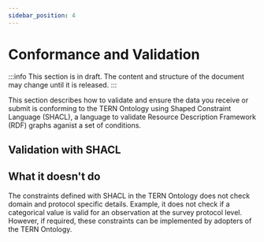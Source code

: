 ```yaml
---
sidebar_position: 4
---
```


# Conformance and Validation

:::info
This section is in draft. The content and structure of the document may change until it is released.
:::

This section describes how to validate and ensure the data you receive or submit is conforming to the TERN Ontology using Shaped Constraint Language (SHACL), a language to validate Resource Description Framework (RDF) graphs aganist a set of conditions. 

## Validation with SHACL



## What it doesn't do

The constraints defined with SHACL in the TERN Ontology does not check domain and protocol specific details. Example, it does not check if a categorical value is valid for an observation at the survey protocol level. However, if required, these constraints can be implemented by adopters of the TERN Ontology.

